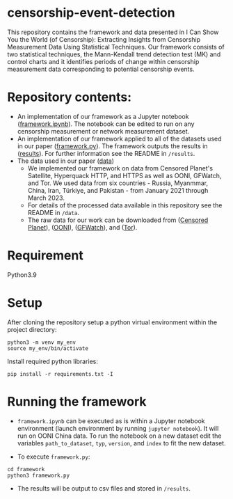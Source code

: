 # censorship-event-detection

This repository contains the framework and data presented in I Can Show You the World (of Censorship): Extracting Insights from Censorship Measurement Data Using Statistical Techniques. Our framework consists of two statistical techniques, the Mann-Kendall trend detection test (MK) and control charts and it identifies periods of change within censorship measurement data corresponding to potential censorship events. 

# Repository contents:
- An implementation of our framework as a Jupyter notebook ([framework.ipynb](/framework)). The notebook can be edited to run on any censorship measurement or network measurement dataset. 
- An implementation of our framework applied to all of the datasets used in our paper ([framework.py](/framework)). The framework outputs the results in ([results](/results)). For further information see the README in `/results`.
- The data used in our paper ([data](/data))
  - We implemented our framework on data from Censored Planet's Satellite, Hyperquack HTTP, and HTTPS as well as OONI, GFWatch, and Tor. We used data from six countries - Russia, Myanmmar, China, Iran, Türkiye, and Pakistan - from January 2021 through March 2023.
  - For details of the processed data available in this repository see the README in `/data`.
  - The raw data for our work can be downloaded from ([Censored Planet](https://censoredplanet.org)), ([OONI](https://ooni.org)), ([GFWatch](https://gfwatch.org)), and ([Tor](https://metrics.torproject.org/userstats-relay-country.html)). 

# Requirement
Python3.9

# Setup
After cloning the repository setup a python virtual environment within the project directory:
```
python3 -m venv my_env
source my_env/bin/activate
```
Install required python libraries:
```
pip install -r requirements.txt -I
```
# Running the framework
- `framework.ipynb` can be executed as is within a Jupyter notebook environment (launch environment by running `jupyter notebook`). It will run on OONI China data. To run the notebook on a new dataset edit the variables `path_to_dataset`, `typ`, `version`, and `index` to fit the new dataset.

- To execute `framework.py`:
```
cd framework
python3 framework.py
```
- The results will be output to csv files and stored in `/results`.
